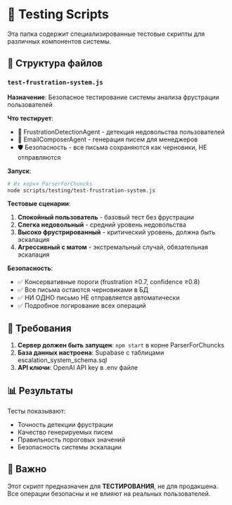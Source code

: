 # 🧪 Testing Scripts

Эта папка содержит специализированные тестовые скрипты для различных компонентов системы.

## 📁 Структура файлов

### `test-frustration-system.js`
**Назначение**: Безопасное тестирование системы анализа фрустрации пользователей

**Что тестирует**:
- 🧠 FrustrationDetectionAgent - детекция недовольства пользователей
- 📧 EmailComposerAgent - генерация писем для менеджеров  
- 🛡️ Безопасность - все письма сохраняются как черновики, НЕ отправляются

**Запуск**:
```bash
# Из корня ParserForChuncks
node scripts/testing/test-frustration-system.js
```

**Тестовые сценарии**:
1. **Спокойный пользователь** - базовый тест без фрустрации
2. **Слегка недовольный** - средний уровень недовольства  
3. **Высоко фрустрированный** - критический уровень, должна быть эскалация
4. **Агрессивный с матом** - экстремальный случай, обязательная эскалация

**Безопасность**:
- ✅ Консервативные пороги (frustration ≥0.7, confidence ≥0.8)
- ✅ Все письма остаются черновиками в БД
- ✅ НИ ОДНО письмо НЕ отправляется автоматически
- ✅ Подробное логирование всех операций

## 🔧 Требования

1. **Сервер должен быть запущен**: `npm start` в корне ParserForChuncks
2. **База данных настроена**: Supabase с таблицами escalation_system_schema.sql
3. **API ключи**: OpenAI API key в .env файле

## 📊 Результаты

Тесты показывают:
- Точность детекции фрустрации
- Качество генерируемых писем  
- Правильность пороговых значений
- Безопасность системы эскалации

## 🚨 Важно

Этот скрипт предназначен для **ТЕСТИРОВАНИЯ**, не для продакшена. Все операции безопасны и не влияют на реальных пользователей. 